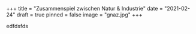+++
title = "Zusammenspiel zwischen Natur & Industrie"
date = "2021-02-24"
draft = true
pinned = false
image = "gnaz.jpg"
+++


edfdsfds